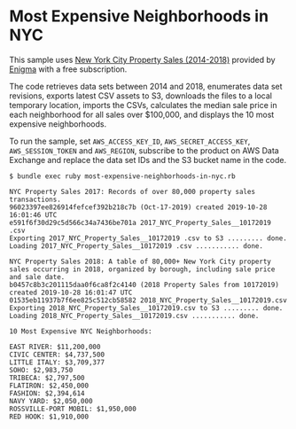 # Most Expensive Neighborhoods in NYC

This sample uses [New York City Property Sales (2014-2018)](https://console.aws.amazon.com/dataexchange/home?region=us-east-1#/products/prodview-27ompcouk2o6i) provided by [Enigma](https://aws.amazon.com/marketplace/seller-profile?id=46c64acb-20c1-41fe-a495-a364f64d0083) with a free subscription. 

The code retrieves data sets between 2014 and 2018, enumerates data set revisions, exports latest CSV assets to S3, downloads the files to a local temporary location, imports the CSVs, calculates the median sale price in each neighborhood for all sales over $100,000, and displays the 10 most expensive neighborhoods.

To run the sample, set `AWS_ACCESS_KEY_ID`, `AWS_SECRET_ACCESS_KEY`, `AWS_SESSION_TOKEN` and `AWS_REGION`, subscribe to the product on AWS Data Exchange and replace the data set IDs and the S3 bucket name in the code.

```
$ bundle exec ruby most-expensive-neighborhoods-in-nyc.rb

NYC Property Sales 2017: Records of over 80,000 property sales transactions. 
96023397ee826914fefcef392b218c7b (Oct-17-2019) created 2019-10-28 16:01:46 UTC
e591f6f30d29c5d566c34a7436be701a 2017_NYC_Property_Sales__10172019 .csv
Exporting 2017_NYC_Property_Sales__10172019 .csv to S3 ......... done.
Loading 2017_NYC_Property_Sales__10172019 .csv ........... done.

NYC Property Sales 2018: A table of 80,000+ New York City property sales occurring in 2018, organized by borough, including sale price and sale date. 
b0457c8b3c201115daa0f6ca8f2c4140 (2018 Property Sales from 10172019) created 2019-10-28 16:01:47 UTC
01535eb11937b7f6ee825c512cb58582 2018_NYC_Property_Sales__10172019.csv
Exporting 2018_NYC_Property_Sales__10172019.csv to S3 ......... done.
Loading 2018_NYC_Property_Sales__10172019.csv ........... done.

10 Most Expensive NYC Neighborhoods:

EAST RIVER: $11,200,000
CIVIC CENTER: $4,737,500
LITTLE ITALY: $3,709,377
SOHO: $2,983,750
TRIBECA: $2,797,500
FLATIRON: $2,450,000
FASHION: $2,394,614
NAVY YARD: $2,050,000
ROSSVILLE-PORT MOBIL: $1,950,000
RED HOOK: $1,910,000
```
